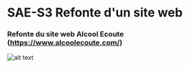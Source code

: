 # SAE-S3 Refonte d'un site web
### Refonte du site web Alcool Ecoute (https://www.alcoolecoute.com/)
![alt text](https://www.france-assos-sante.org/wp-content/uploads/2018/11/Logo-National-e1626443169282.png)
